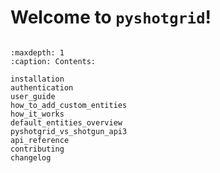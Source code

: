 # Welcome to `pyshotgrid`!

```{include} ../README.md
```

```{toctree}
:maxdepth: 1
:caption: Contents:

installation
authentication
user_guide
how_to_add_custom_entities
how_it_works
default_entities_overview
pyshotgrid_vs_shotgun_api3
api_reference
contributing
changelog
```

